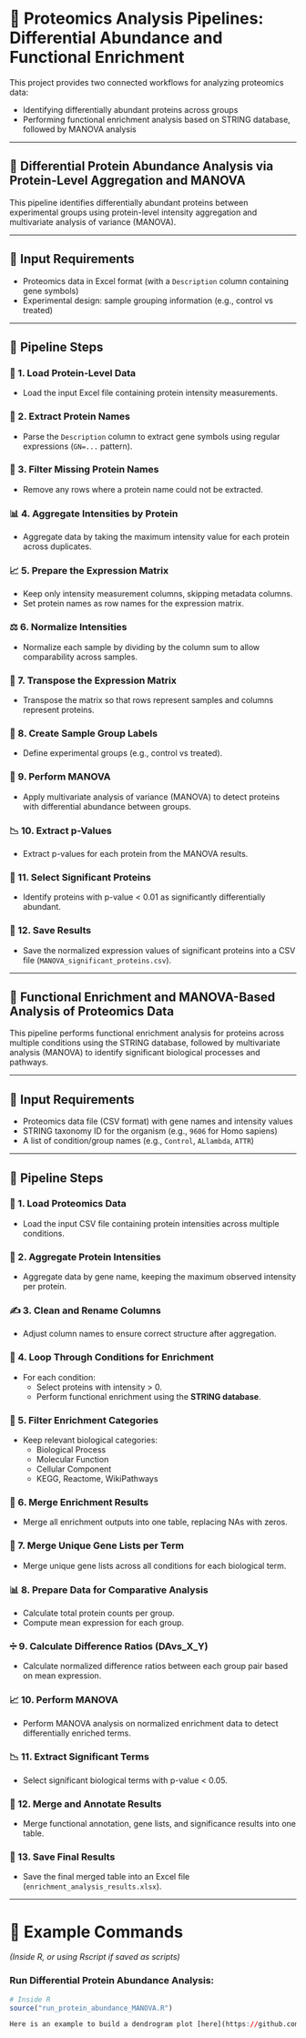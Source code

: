# 🧬 Proteomics Analysis Pipelines: Differential Abundance and Functional Enrichment

This project provides two connected workflows for analyzing proteomics data:
- Identifying differentially abundant proteins across groups
- Performing functional enrichment analysis based on STRING database, followed by MANOVA analysis

---

## 🧬 Differential Protein Abundance Analysis via Protein-Level Aggregation and MANOVA

This pipeline identifies differentially abundant proteins between experimental groups using protein-level intensity aggregation and multivariate analysis of variance (MANOVA).

---

## 📂 Input Requirements
- Proteomics data in Excel format (with a `Description` column containing gene symbols)
- Experimental design: sample grouping information (e.g., control vs treated)

---

## 🔹 Pipeline Steps

### 📁 1. Load Protein-Level Data
- Load the input Excel file containing protein intensity measurements.

### 🔎 2. Extract Protein Names
- Parse the `Description` column to extract gene symbols using regular expressions (`GN=...` pattern).

### 🧹 3. Filter Missing Protein Names
- Remove any rows where a protein name could not be extracted.

### 📊 4. Aggregate Intensities by Protein
- Aggregate data by taking the maximum intensity value for each protein across duplicates.

### 📈 5. Prepare the Expression Matrix
- Keep only intensity measurement columns, skipping metadata columns.
- Set protein names as row names for the expression matrix.

### ⚖️ 6. Normalize Intensities
- Normalize each sample by dividing by the column sum to allow comparability across samples.

### 🔁 7. Transpose the Expression Matrix
- Transpose the matrix so that rows represent samples and columns represent proteins.

### 🧪 8. Create Sample Group Labels
- Define experimental groups (e.g., control vs treated).

### 🧬 9. Perform MANOVA
- Apply multivariate analysis of variance (MANOVA) to detect proteins with differential abundance between groups.

### 📉 10. Extract p-Values
- Extract p-values for each protein from the MANOVA results.

### 🎯 11. Select Significant Proteins
- Identify proteins with p-value < 0.01 as significantly differentially abundant.

### 💾 12. Save Results
- Save the normalized expression values of significant proteins into a CSV file (`MANOVA_significant_proteins.csv`).

---

## 🧬 Functional Enrichment and MANOVA-Based Analysis of Proteomics Data

This pipeline performs functional enrichment analysis for proteins across multiple conditions using the STRING database, followed by multivariate analysis (MANOVA) to identify significant biological processes and pathways.

---

## 📂 Input Requirements
- Proteomics data file (CSV format) with gene names and intensity values
- STRING taxonomy ID for the organism (e.g., `9606` for Homo sapiens)
- A list of condition/group names (e.g., `Control`, `ALlambda`, `ATTR`)

---

## 🔹 Pipeline Steps

### 📁 1. Load Proteomics Data
- Load the input CSV file containing protein intensities across multiple conditions.

### 🧹 2. Aggregate Protein Intensities
- Aggregate data by gene name, keeping the maximum observed intensity per protein.

### ✍️ 3. Clean and Rename Columns
- Adjust column names to ensure correct structure after aggregation.

### 🔁 4. Loop Through Conditions for Enrichment
- For each condition:
  - Select proteins with intensity > 0.
  - Perform functional enrichment using the **STRING database**.

### 🔎 5. Filter Enrichment Categories
- Keep relevant biological categories:
  - Biological Process
  - Molecular Function
  - Cellular Component
  - KEGG, Reactome, WikiPathways

### 🧬 6. Merge Enrichment Results
- Merge all enrichment outputs into one table, replacing NAs with zeros.

### 🧬 7. Merge Unique Gene Lists per Term
- Merge unique gene lists across all conditions for each biological term.

### 📊 8. Prepare Data for Comparative Analysis
- Calculate total protein counts per group.
- Compute mean expression for each group.

### ➗ 9. Calculate Difference Ratios (DAvs_X_Y)
- Calculate normalized difference ratios between each group pair based on mean expression.

### 📈 10. Perform MANOVA
- Perform MANOVA analysis on normalized enrichment data to detect differentially enriched terms.

### 📉 11. Extract Significant Terms
- Select significant biological terms with p-value < 0.05.

### 📝 12. Merge and Annotate Results
- Merge functional annotation, gene lists, and significance results into one table.

### 💾 13. Save Final Results
- Save the final merged table into an Excel file (`enrichment_analysis_results.xlsx`).

---

# 🚀 Example Commands

_(Inside R, or using Rscript if saved as scripts)_

### Run Differential Protein Abundance Analysis:

```r
# Inside R
source("run_protein_abundance_MANOVA.R")

Here is an example to build a dendrogram plot [here](https://github.com/isky20/PLOT_enrichment_TREE2/tree/main).
